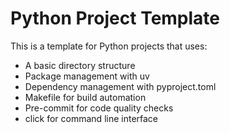 # Python Project Template

This is a template for Python projects that uses:

- A basic directory structure
- Package management with uv
- Dependency management with pyproject.toml
- Makefile for build automation
- Pre-commit for code quality checks
- click for command line interface
